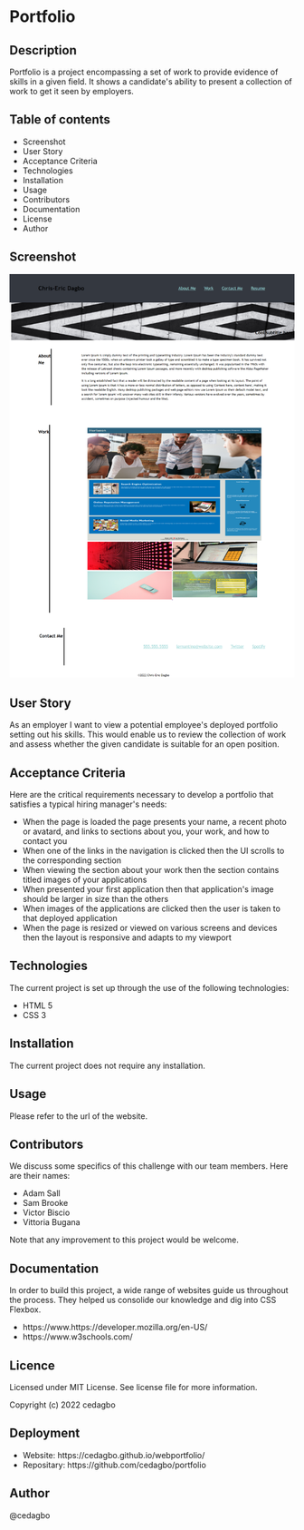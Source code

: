 # Portfolio

## Description

Portfolio is a project encompassing a set of work to provide evidence of skills in a given field. It shows a candidate's ability to present a collection of work to get it seen by employers.

## Table of contents
<ul>
    <li>Screenshot</li>
    <li>User Story</li>
    <li>Acceptance Criteria</li>
    <li>Technologies</li>
    <li>Installation</li>
    <li>Usage</li>
    <li>Contributors</li>
    <li>Documentation</li>
    <li>License</li>
    <li>Author</li>

</ul>

## Screenshot
<img src="./images/screenshot.png" alt="portfolio screenshot">

## User Story
As an employer I want to view a potential employee's deployed portfolio setting out his skills. This would enable us to review the collection of work and assess whether the given candidate is suitable for an open position.

## Acceptance Criteria
Here are the critical requirements necessary to develop a portfolio that satisfies a typical hiring manager's needs:
<ul>
    <li>
    When the page is loaded the page presents your name, a recent photo or avatard, and links to sections about you, your work, and how to contact you
    </li>
    <li>
    When one of the links in the navigation is clicked then the UI scrolls to the corresponding section
    </li>
    <li>
    When viewing the section about your work then the section contains titled images of your applications
    </li>
    <li>
    When presented your first application then that application's image should be larger in size than the others
    </li>
    <li>
    When images of the applications are clicked then the user is taken to that deployed application
    </li>
    <li>
    When the page is resized or viewed on various screens and devices then the layout is responsive and adapts to my viewport
    </li>
</ul> 

## Technologies
The current project is set up through the use of the following technologies:
<ul>
    <li>HTML 5</li>
    <li>CSS 3</li>
</ul>

## Installation
The current project does not require any installation. 

## Usage
Please refer to the url of the website.

## Contributors
We discuss some specifics of this challenge with our team members. 
Here are their names:
<ul>
    <li>Adam Sall</li>
    <li>Sam Brooke</li>
    <li>Victor Biscio</li>
    <li>Vittoria Bugana</li>
</ul>

Note that any improvement to this project would be welcome.

## Documentation
In order to build this project, a wide range of websites guide us throughout the process. They helped us consolide our knowledge and dig into CSS Flexbox.
<ul>
    <li>https://www.https://developer.mozilla.org/en-US/</li>
    <li>https://www.w3schools.com/</li>
</ul>

## Licence
Licensed under MIT License. See license file for more information.

Copyright (c) 2022 cedagbo

## Deployment
<ul>
    <li>Website: https://cedagbo.github.io/webportfolio/</li>
    <li>Repositary: https://github.com/cedagbo/portfolio </li> 
</ul>

## Author
@cedagbo
